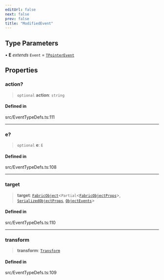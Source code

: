 ```yaml
---
editUrl: false
next: false
prev: false
title: "ModifiedEvent"
---
```


## Type Parameters

• **E** *extends* `Event` = [`TPointerEvent`](/api/type-aliases/tpointerevent/)

## Properties

### action?

> `optional` **action**: `string`

#### Defined in

src/EventTypeDefs.ts:111

***

### e?

> `optional` **e**: `E`

#### Defined in

src/EventTypeDefs.ts:108

***

### target

> **target**: [`FabricObject`](/api/classes/fabricobject/)\<`Partial`\<[`FabricObjectProps`](/api/interfaces/fabricobjectprops/)\>, [`SerializedObjectProps`](/api/interfaces/serializedobjectprops/), [`ObjectEvents`](/api/interfaces/objectevents/)\>

#### Defined in

src/EventTypeDefs.ts:110

***

### transform

> **transform**: [`Transform`](/api/type-aliases/transform/)

#### Defined in

src/EventTypeDefs.ts:109
